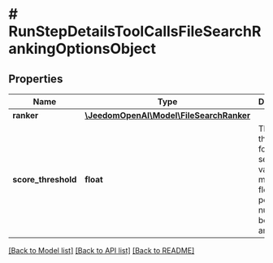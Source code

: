 # # RunStepDetailsToolCallsFileSearchRankingOptionsObject

## Properties

Name | Type | Description | Notes
------------ | ------------- | ------------- | -------------
**ranker** | [**\JeedomOpenAI\Model\FileSearchRanker**](FileSearchRanker.md) |  |
**score_threshold** | **float** | The score threshold for the file search. All values must be a floating point number between 0 and 1. |

[[Back to Model list]](../../README.md#models) [[Back to API list]](../../README.md#endpoints) [[Back to README]](../../README.md)
